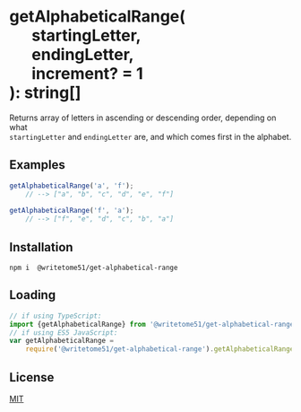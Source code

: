 # getAlphabeticalRange(<br>&nbsp;&nbsp;&nbsp;&nbsp;&nbsp;&nbsp;startingLetter,<br>&nbsp;&nbsp;&nbsp;&nbsp;&nbsp;&nbsp;endingLetter,<br>&nbsp;&nbsp;&nbsp;&nbsp;&nbsp;&nbsp;increment? = 1<br>): string[] 

Returns array of letters in ascending or descending order, depending on what  
`startingLetter` and `endingLetter` are, and which comes first in the alphabet.


## Examples
```ts
getAlphabeticalRange('a', 'f');
    // --> ["a", "b", "c", "d", "e", "f"]
    
getAlphabeticalRange('f', 'a');
    // --> ["f", "e", "d", "c", "b", "a"]
```

## Installation
`npm i  @writetome51/get-alphabetical-range`

## Loading
```ts
// if using TypeScript:
import {getAlphabeticalRange} from '@writetome51/get-alphabetical-range';
// if using ES5 JavaScript:
var getAlphabeticalRange = 
    require('@writetome51/get-alphabetical-range').getAlphabeticalRange;
```

## License
[MIT](https://choosealicense.com/licenses/mit/)
